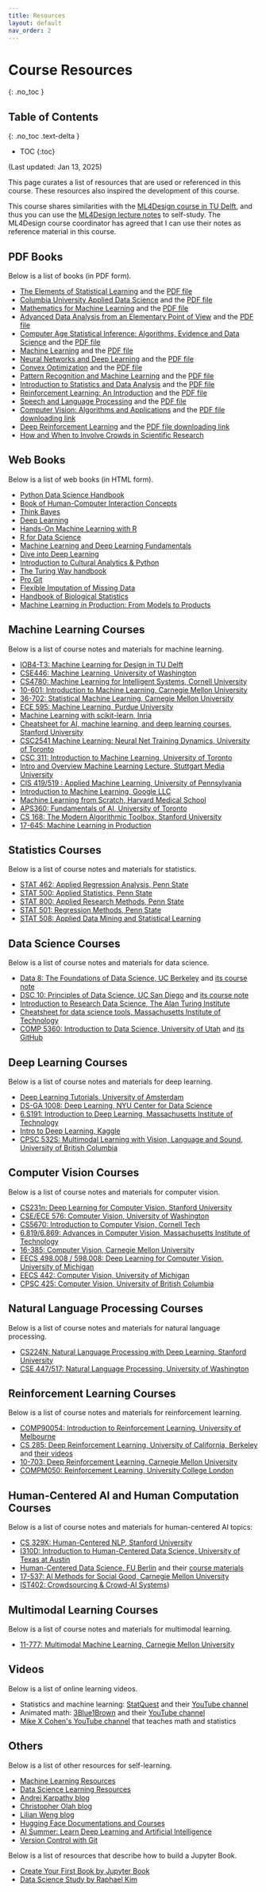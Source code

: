 ```yaml
---
title: Resources
layout: default
nav_order: 2
---
```


# Course Resources
{: .no_toc }

## Table of Contents
{: .no_toc .text-delta }

- TOC
{:toc}

(Last updated: Jan 13, 2025)

This page curates a list of resources that are used or referenced in this course. These resources also inspired the development of this course.

This course shares similarities with the [ML4Design course in TU Delft](https://ml4design.com/), and thus you can use the
[ML4Design lecture notes](https://surfdrive.surf.nl/files/index.php/s/RyBCGg8LJ1HgXFG) to self-study.
The ML4Design course coordinator has agreed that I can use their notes as reference material in this course.

## PDF Books

Below is a list of books (in PDF form).

- [The Elements of Statistical Learning](https://hastie.su.domains/ElemStatLearn/) and the [PDF file](https://hastie.su.domains/ElemStatLearn/printings/ESLII_print12_toc.pdf.download.html)
- [Columbia University Applied Data Science](https://columbia-applied-data-science.github.io/) and the [PDF file](https://columbia-applied-data-science.github.io/appdatasci.pdf)
- [Mathematics for Machine Learning](https://mml-book.github.io/) and the [PDF file](https://mml-book.github.io/book/mml-book.pdf)
- [Advanced Data Analysis from an Elementary Point of View](https://www.stat.cmu.edu/~cshalizi/ADAfaEPoV/) and the [PDF file](https://www.stat.cmu.edu/~cshalizi/ADAfaEPoV/ADAfaEPoV.pdf)
- [Computer Age Statistical Inference: Algorithms, Evidence and Data Science](https://hastie.su.domains/CASI/) and the [PDF file](https://hastie.su.domains/CASI_files/PDF/casi.pdf)
- [Machine Learning](http://www.cs.cmu.edu/afs/cs.cmu.edu/user/mitchell/ftp/mlbook.html) and the [PDF file](http://www.cs.cmu.edu/~tom/files/MachineLearningTomMitchell.pdf)
- [Neural Networks and Deep Learning](http://neuralnetworksanddeeplearning.com/) and the [PDF file](https://www.ise.ncsu.edu/fuzzy-neural/wp-content/uploads/sites/9/2022/08/neuralnetworksanddeeplearning.pdf)
- [Convex Optimization](https://stanford.edu/~boyd/cvxbook/) and the [PDF file](https://stanford.edu/~boyd/cvxbook/bv_cvxbook.pdf)
- [Pattern Recognition and Machine Learning](https://www.microsoft.com/en-us/research/people/cmbishop/prml-book/) and the [PDF file](https://www.microsoft.com/en-us/research/uploads/prod/2006/01/Bishop-Pattern-Recognition-and-Machine-Learning-2006.pdf)
- [Introduction to Statistics and Data Analysis](https://link.springer.com/book/10.1007/978-3-319-46162-5) and the [PDF file](https://link.springer.com/content/pdf/10.1007/978-3-319-46162-5.pdf?pdf=button)
- [Reinforcement Learning: An Introduction](http://www.incompleteideas.net/book/the-book.html) and the [PDF file](http://www.incompleteideas.net/book/RLbook2020.pdf)
- [Speech and Language Processing](https://web.stanford.edu/~jurafsky/slp3/) and the [PDF file](https://web.stanford.edu/~jurafsky/slp3/ed3book_jan72023.pdf)
- [Computer Vision: Algorithms and Applications](https://szeliski.org/Book/) and the [PDF file downloading link](https://szeliski.org/Book/download.php)
- [Deep Reinforcement Learning](https://deep-reinforcement-learning.net/) and the [PDF file downloading link](https://link.springer.com/book/10.1007/978-981-19-0638-1)
- [How and When to Involve Crowds in Scientific Research](https://www.sciencewithcrowds.org/)

## Web Books

Below is a list of web books (in HTML form).

- [Python Data Science Handbook](https://jakevdp.github.io/PythonDataScienceHandbook/)
- [Book of Human-Computer Interaction Concepts](https://www.interaction-design.org/literature/book/the-encyclopedia-of-human-computer-interaction-2nd-ed)
- [Think Bayes](https://allendowney.github.io/ThinkBayes2/)
- [Deep Learning](https://www.deeplearningbook.org)
- [Hands-On Machine Learning with R](https://bradleyboehmke.github.io/HOML/)
- [R for Data Science](https://r4ds.had.co.nz/index.html)
- [Machine Learning and Deep Learning Fundamentals](https://kenndanielso.github.io/mlrefined/index.html)
- [Dive into Deep Learning](https://d2l.ai/)
- [Introduction to Cultural Analytics & Python](https://melaniewalsh.github.io/Intro-Cultural-Analytics/)
- [The Turing Way handbook](https://the-turing-way.netlify.app/index.html)
- [Pro Git](https://git-scm.com/doc)
- [Flexible Imputation of Missing Data](https://stefvanbuuren.name/fimd/)
- [Handbook of Biological Statistics](https://www.biostathandbook.com/)
- [Machine Learning in Production: From Models to Products](https://mlip-cmu.github.io/book/#machine-learning-in-production-from-models-to-products)

## Machine Learning Courses

Below is a list of course notes and materials for machine learning.

- [IOB4-T3: Machine Learning for Design in TU Delft](https://ml4design.com/ml4design.2021-2022/)
- [CSE446: Machine Learning, University of Washington](https://courses.cs.washington.edu/courses/cse446/19au/lectures.html)
- [CS4780: Machine Learning for Intelligent Systems, Cornell University](https://courses.cis.cornell.edu/cs4780/2018fa/page18/index.html)
- [10-601: Introduction to Machine Learning, Carnegie Mellon University](https://www.cs.cmu.edu/~mgormley/courses/10601bd-f18/schedule.html)
- [36-702: Statistical Machine Learning, Carnegie Mellon University](https://www.stat.cmu.edu/~ryantibs/statml/)
- [ECE 595: Machine Learning, Purdue University](https://engineering.purdue.edu/ChanGroup/ECE595/index.html)
- [Machine Learning with scikit-learn, Inria](https://inria.github.io/scikit-learn-mooc/index.html)
- [Cheatsheet for AI, machine learning, and deep learning courses, Stanford University](https://stanford.edu/~shervine/teaching/)
- [CSC2541 Machine Learning: Neural Net Training Dynamics, University of Toronto](https://www.cs.toronto.edu/~rgrosse/courses/csc2541_2022/)
- [CSC 311: Introduction to Machine Learning, University of Toronto](https://www.cs.toronto.edu/~rgrosse/courses/csc311_f21/)
- [Intro and Overview Machine Learning Lecture, Stuttgart Media University](https://hannibunny.github.io/mlbook/intro.html)
- [CIS 419/519 : Applied Machine Learning, University of Pennsylvania](https://www.seas.upenn.edu/~cis5190/fall2020/index.html)
- [Introduction to Machine Learning, Google LLC](https://developers.google.com/machine-learning/crash-course/ml-intro)
- [Machine Learning from Scratch, Harvard Medical School](https://github.com/DrugowitschLab/ML-from-scratch-seminar)
- [APS360: Fundamentals of AI, University of Toronto](https://www.cs.toronto.edu/~lczhang/aps360_20191/)
- [CS 168: The Modern Algorithmic Toolbox, Stanford University](https://web.stanford.edu/class/cs168/)
- [17-645: Machine Learning in Production](https://mlip-cmu.github.io/)

## Statistics Courses

Below is a list of course notes and materials for statistics.

- [STAT 462: Applied Regression Analysis, Penn State](https://online.stat.psu.edu/stat462/)
- [STAT 500: Applied Statistics, Penn State](https://online.stat.psu.edu/stat500/)
- [STAT 800: Applied Research Methods, Penn State](https://online.stat.psu.edu/stat800/)
- [STAT 501: Regression Methods, Penn State](https://online.stat.psu.edu/stat501/)
- [STAT 508: Applied Data Mining and Statistical Learning](https://online.stat.psu.edu/stat508/)

## Data Science Courses

Below is a list of course notes and materials for data science.

- [Data 8: The Foundations of Data Science, UC Berkeley](https://data-8.github.io/) and [its course note](https://inferentialthinking.com/)
- [DSC 10: Principles of Data Science, UC San Diego](https://dsc10.com/) and [its course note](https://notes.dsc10.com/)
- [Introduction to Research Data Science, The Alan Turing Institute](https://alan-turing-institute.github.io/rds-course/)
- [Cheatsheet for data science tools, Massachusetts Institute of Technology](https://www.mit.edu/~amidi/teaching/data-science-tools/)
- [COMP 5360: Introduction to Data Science, University of Utah](https://datasciencecourse.net/2022/) and [its GitHub](https://github.com/datascience-course)

## Deep Learning Courses

Below is a list of course notes and materials for deep learning.

- [Deep Learning Tutorials, University of Amsterdam](https://uvadlc-notebooks.readthedocs.io/en/latest/index.html)
- [DS-GA 1008: Deep Learning, NYU Center for Data Science](https://atcold.github.io/pytorch-Deep-Learning/)
- [6.S191: Introduction to Deep Learning, Massachusetts Institute of Technology](http://introtodeeplearning.com/2022/index.html)
- [Intro to Deep Learning, Kaggle](https://www.kaggle.com/learn/intro-to-deep-learning)
- [CPSC 532S: Multimodal Learning with Vision, Language and Sound, University of British Columbia](https://www.cs.ubc.ca/~lsigal/teaching22_Term1.html)

## Computer Vision Courses

Below is a list of course notes and materials for computer vision.

- [CS231n: Deep Learning for Computer Vision, Stanford University](http://cs231n.stanford.edu/)
- [CSE/ECE 576: Computer Vision, University of Washington](https://courses.cs.washington.edu/courses/cse576/20sp/)
- [CS5670: Introduction to Computer Vision, Cornell Tech](http://www.cs.cornell.edu/courses/cs5670/2022sp/)
- [6.819/6.869: Advances in Computer Vision, Massachusetts Institute of Technology](http://6.869.csail.mit.edu/sp21/schedule.html)
- [16-385: Computer Vision, Carnegie Mellon University](http://16385.courses.cs.cmu.edu/fall2022/)
- [EECS 498.008 / 598.008: Deep Learning for Computer Vision, University of Michigan](https://web.eecs.umich.edu/~justincj/teaching/eecs498/WI2022/)
- [EECS 442: Computer Vision, University of Michigan](https://web.eecs.umich.edu/~justincj/teaching/eecs442/WI2021/)
- [CPSC 425: Computer Vision, University of British Columbia](https://www.cs.ubc.ca/~lsigal/teaching20_Term1.html)

## Natural Language Processing Courses

Below is a list of course notes and materials for natural language processing.

- [CS224N: Natural Language Processing with Deep Learning, Stanford University](https://web.stanford.edu/class/cs224n/index.html)
- [CSE 447/517: Natural Language Processing, University of Washington](https://nasmith.github.io/NLP-winter22/)

## Reinforcement Learning Courses

Below is a list of course notes and materials for reinforcement learning.

- [COMP90054: Introduction to Reinforcement Learning, University of Melbourne](https://gibberblot.github.io/rl-notes/intro.html)
- [CS 285: Deep Reinforcement Learning, University of California, Berkeley](https://rail.eecs.berkeley.edu/deeprlcourse/) and [their videos](https://www.youtube.com/playlist?list=PL_iWQOsE6TfX7MaC6C3HcdOf1g337dlC9)
- [10-703: Deep Reinforcement Learning, Carnegie Mellon University](https://cmudeeprl.github.io/703website_f22/)
- [COMPM050: Reinforcement Learning, University College London](https://www.davidsilver.uk/teaching/)

## Human-Centered AI and Human Computation Courses

Below is a list of course notes and materials for human-centered AI topics:

- [CS 329X: Human-Centered NLP, Stanford University](https://web.stanford.edu/class/cs329x/)
- [I310D: Introduction to Human-Centered Data Science, University of Texas at Austin](https://ischool.utexas.edu/programs/course-offerings/i-310d-introduction-human-centered-data-science)
- [Human-Centered Data Science, FU Berlin](https://www.mi.fu-berlin.de/en/inf/groups/hcc/teaching/Past-Terms/winter_term_2020_21/course_human_centered_data_science.html) and their [course materials](https://github.com/FUB-HCC/hcds-winter-2020)
- [17-537: AI Methods for Social Good, Carnegie Mellon University](https://aiandsocialgoodlab.github.io/17737s24/)
- [IST402: Crowdsourcing & Crowd-AI Systems](http://crowdaiclass.org/))

## Multimodal Learning Courses

Below is a list of course notes and materials for multimodal learning.

- [11-777: Multimodal Machine Learning, Carnegie Mellon University](https://cmu-multicomp-lab.github.io/mmml-course/fall2023/)

## Videos

Below is a list of online learning videos.

- Statistics and machine learning: [StatQuest](https://statquest.org/video-index/) and their [YouTube channel](https://www.youtube.com/channel/UCtYLUTtgS3k1Fg4y5tAhLbw)
- Animated math: [3Blue1Brown](https://www.3blue1brown.com/) and their [YouTube channel](https://www.youtube.com/@3blue1brown)
- [Mike X Cohen's YouTube channel](https://www.youtube.com/@mikexcohen1/featured) that teaches math and statistics

## Others

Below is a list of other resources for self-learning.

- [Machine Learning Resources](https://sgfin.github.io/learning-resources/)
- [Data Science Learning Resources](https://medium.com/data-science-at-microsoft/data-science-learning-resources-193ccf6fafb)
- [Andrej Karpathy blog](http://karpathy.github.io/)
- [Christopher Olah blog](http://colah.github.io/)
- [Lilian Weng blog](https://lilianweng.github.io)
- [Hugging Face Documentations and Courses](https://huggingface.co/docs)
- [AI Summer: Learn Deep Learning and Artificial Intelligence](https://theaisummer.com/)
- [Version Control with Git](https://swcarpentry.github.io/git-novice/)

Below is a list of resources that describe how to build a Jupyter Book.

- [Create Your First Book by Jupyter Book](https://jupyterbook.org/en/stable/start/your-first-book.html)
- [Data Science Study by Raphael Kim](https://datascientistforai.github.io/DataScienceStudy/start/build.html)

